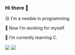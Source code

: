 ### Hi there 👋

😢 I'm a newbie in programming.

🔭 Now I’m working for myself.

🌱 I’m currently learning C.

<img align="center" src="https://github-readme-stats.vercel.app/api?username=Interstellar750&bg_color=35,e78400,164e95&title_color=fff&text_color=fff&include_all_commits=false&custom_title=Hubert's Activity&count_private=true&hide_border=true&show_icons=true">
<img align="center" src="https://github-readme-stats.vercel.app/api/top-langs?username=Interstellar750&hide_border=true&&bg_color=35,164e95,e64953&title_color=fff&text_color=fff&layout=compact&custom_title=Language I don't know">
